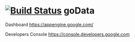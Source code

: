 [![Build Status](https://travis-ci.org/rockhouse/goData.svg)](https://travis-ci.org/rockhouse/goData)
goData
======

Dashboard
https://appengine.google.com/

Developers Console
https://console.developers.google.com
